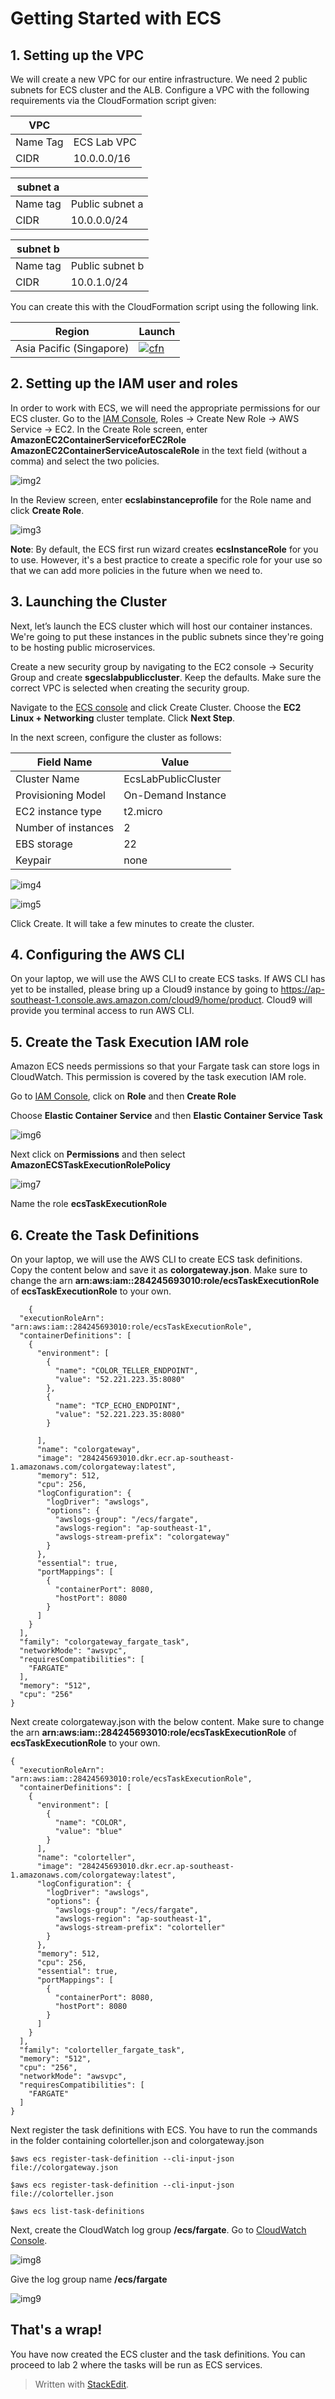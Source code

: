 

# Getting Started with ECS


## 1. Setting up the VPC

We will create a new VPC for our entire infrastructure. We need 2 public subnets for ECS cluster and the ALB.
Configure a VPC with the following requirements via the CloudFormation script given:

| VPC  |  |
| ------------- | ------------- |
| Name Tag  | ECS Lab VPC  |
| CIDR  | 10.0.0.0/16  |

| subnet a  |   |
| ------------- | ------------- |
| Name tag  | Public subnet a |
| CIDR  | 10.0.0.0/24  |

| subnet b  |   |
| ------------- | ------------- |
| Name tag  | Public subnet b |
| CIDR  | 10.0.1.0/24  |



You can create this with the CloudFormation script using the following link.

Region| Launch
------|-----
Asia Pacific (Singapore) | [![cfn](http://docs.aws.amazon.com/AWSCloudFormation/latest/UserGuide/images/cloudformation-launch-stack-button.png)](https://console.aws.amazon.com/cloudformation/home?region=ap-southeast-1#/stacks/new?stackName=ecsworkshopstack&templateURL=https://s3-ap-southeast-1.amazonaws.com/weitoh/containerworkshop/vpcwizard.json)




## 2. Setting up the IAM user and roles

In order to work with ECS, we will need the appropriate permissions for our ECS cluster. Go to the [IAM Console](https://console.aws.amazon.com/iam/home), Roles -> Create New Role -> AWS Service -> EC2.
In the Create Role screen, enter **AmazonEC2ContainerServiceforEC2Role** **AmazonEC2ContainerServiceAutoscaleRole** in the text field (without a comma) and select the two policies.

![img2]

[img2]:https://github.com/tohwsw/aws-ecs-workshop/blob/master/Lab1-Getting-Started-with-ECS/img/1-ecslabinstanceprofile1.png

In the Review screen, enter **ecslabinstanceprofile** for the Role name and click **Create Role**.

![img3]

[img3]:https://github.com/tohwsw/aws-ecs-workshop/blob/master/Lab1-Getting-Started-with-ECS/img/1-ecsinstanceprofile2.png

**Note**: By default, the ECS first run wizard creates **ecsInstanceRole** for you to use. However, it's a best practice to create a specific role for your use so that we can add more policies in the future when we need to.

## 3. Launching the Cluster

Next, let’s launch the ECS cluster which will host our container instances. We're going to put these instances in the public subnets since they're going to be hosting public microservices.

Create a new security group by navigating to the EC2 console -> Security Group and create **sgecslabpubliccluster**. Keep the defaults. Make sure the correct VPC is selected when creating the security group.

Navigate to the [ECS console](https://console.aws.amazon.com/ecs/) and click Create Cluster. Choose the **EC2 Linux + Networking** cluster template. Click **Next Step**.

In the next screen, configure the cluster as follows:

| Field Name  | Value |
| ------------- | ------------- |
| Cluster Name  | EcsLabPublicCluster  |
| Provisioning Model  | On-Demand Instance  |
| EC2 instance type  | t2.micro  |
| Number of instances  | 2  |
| EBS storage  | 22  |
| Keypair  | none  |

![img4]

[img4]:https://github.com/tohwsw/aws-ecs-workshop/blob/master/Lab1-Getting-Started-with-ECS/img/1-ecslabpubliccluster.png

![img5]

[img5]:https://github.com/tohwsw/aws-ecs-workshop/blob/master/Lab1-Getting-Started-with-ECS/img/1-ecslabpubliccluster2.png

Click Create. It will take a few minutes to create the cluster.

## 4. Configuring the AWS CLI

On your laptop, we will use the AWS CLI to create ECS tasks. If AWS CLI has yet to be installed, please bring up a Cloud9 instance by going to https://ap-southeast-1.console.aws.amazon.com/cloud9/home/product. Cloud9 will provide you terminal access to run AWS CLI.

## 5. Create the Task Execution IAM role

Amazon ECS needs permissions so that your Fargate task can store logs in CloudWatch. This permission is covered by the task execution IAM role.

  

Go to [IAM Console](https://console.aws.amazon.com/iam/home), click on **Role** and then **Create Role**

  

Choose **Elastic Container Service** and then **Elastic Container Service Task**

![img6]

[img6]:https://github.com/tohwsw/aws-ecs-workshop/blob/master/Lab1-Getting-Started-with-ECS/img/1-taskexecutionrole.png

Next click on **Permissions** and then select **AmazonECSTaskExecutionRolePolicy**

![img7]

[img7]:https://github.com/tohwsw/aws-ecs-workshop/blob/master/Lab1-Getting-Started-with-ECS/img/1-taskexecutionrole2.png

Name the role **ecsTaskExecutionRole**

## 6. Create the Task Definitions

On your laptop, we will use the AWS CLI to create ECS task definitions.
Copy the content below and save it as **colorgateway.json**. Make sure to change the arn **arn:aws:iam::284245693010:role/ecsTaskExecutionRole** of **ecsTaskExecutionRole** to your own.

```
    {
  "executionRoleArn": "arn:aws:iam::284245693010:role/ecsTaskExecutionRole",
  "containerDefinitions": [
    {
      "environment": [
        {
          "name": "COLOR_TELLER_ENDPOINT",
          "value": "52.221.223.35:8080"
        },
        {
          "name": "TCP_ECHO_ENDPOINT",
          "value": "52.221.223.35:8080"
        }

      ],
      "name": "colorgateway",
      "image": "284245693010.dkr.ecr.ap-southeast-1.amazonaws.com/colorgateway:latest",
      "memory": 512,
      "cpu": 256,
      "logConfiguration": {
        "logDriver": "awslogs",
        "options": {
          "awslogs-group": "/ecs/fargate",
          "awslogs-region": "ap-southeast-1",
          "awslogs-stream-prefix": "colorgateway"
        }
      },
      "essential": true,
      "portMappings": [
        {
          "containerPort": 8080,
          "hostPort": 8080
        }
      ]
    }
  ],
  "family": "colorgateway_fargate_task",
  "networkMode": "awsvpc",
  "requiresCompatibilities": [
    "FARGATE"
  ],
  "memory": "512",
  "cpu": "256"
}
```
    
Next create colorgateway.json with the below content. Make sure to change the arn **arn:aws:iam::284245693010:role/ecsTaskExecutionRole** of **ecsTaskExecutionRole** to your own.


```
{
  "executionRoleArn": "arn:aws:iam::284245693010:role/ecsTaskExecutionRole",
  "containerDefinitions": [
    {
      "environment": [
        {
          "name": "COLOR",
          "value": "blue"
        }
      ],
      "name": "colorteller",
      "image": "284245693010.dkr.ecr.ap-southeast-1.amazonaws.com/colorgateway:latest",
      "logConfiguration": {
        "logDriver": "awslogs",
        "options": {
          "awslogs-group": "/ecs/fargate",
          "awslogs-region": "ap-southeast-1",
          "awslogs-stream-prefix": "colorteller"
        }
      },
      "memory": 512,
      "cpu": 256,
      "essential": true,
      "portMappings": [
        {
          "containerPort": 8080,
          "hostPort": 8080
        }
      ]
    }
  ],
  "family": "colorteller_fargate_task",
  "memory": "512",
  "cpu": "256",
  "networkMode": "awsvpc",
  "requiresCompatibilities": [
    "FARGATE"
  ]
}
```

Next register the task definitions with ECS. You have to run the commands in the folder containing colorteller.json and colorgateway.json

    $aws ecs register-task-definition --cli-input-json file://colorgateway.json
    
    $aws ecs register-task-definition --cli-input-json file://colorteller.json
    
    $aws ecs list-task-definitions

Next, create the CloudWatch log group **/ecs/fargate**. Go to [CloudWatch Console](https://console.aws.amazon.com/cloudwatch). 

![img8]

[img8]:https://github.com/tohwsw/aws-ecs-workshop/blob/master/Lab1-Getting-Started-with-ECS/img/1-cloudwatch.png

Give the log group name **/ecs/fargate**

![img9]

[img9]:https://github.com/tohwsw/aws-ecs-workshop/blob/master/Lab1-Getting-Started-with-ECS/img/1-cloudwatch2.png

## That's a wrap!

You have now created the ECS cluster and the task definitions. You can proceed to lab 2 where the tasks will be run as ECS services.

>Written with [StackEdit](https://stackedit.io/).

<!--stackedit_data:
eyJoaXN0b3J5IjpbLTE4MTczNzQ2NDUsMTAwMTA3NzUzOCwtNz
MyMTY0NzQ5LDE3OTg3MDYxODYsLTk3NjI2NDQ4Niw0MDEyNjU5
ODEsLTE0ODMzMzg5MzksLTIwOTE2MTQ4MjJdfQ==
-->